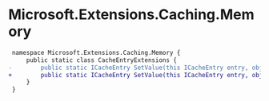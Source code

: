 # Microsoft.Extensions.Caching.Memory

``` diff
 namespace Microsoft.Extensions.Caching.Memory {
     public static class CacheEntryExtensions {
-        public static ICacheEntry SetValue(this ICacheEntry entry, object value);
+        public static ICacheEntry SetValue(this ICacheEntry entry, object? value);
     }
 }
```
